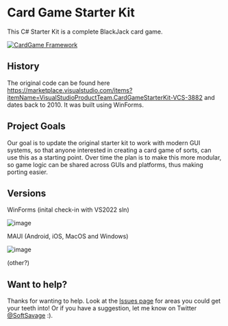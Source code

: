 # Card Game Starter Kit
This C# Starter Kit is a complete BlackJack card game. 

[![CardGame Framework](https://github.com/CartBlanche/CardGameStarterKit/actions/workflows/dotnet.yml/badge.svg)](https://github.com/CartBlanche/CardGameStarterKit/actions/workflows/dotnet.yml)

## History
The original code can be found here https://marketplace.visualstudio.com/items?itemName=VisualStudioProductTeam.CardGameStarterKit-VCS-3882 and dates back to 2010.
It was built using WinForms.

## Project Goals
Our goal is to update the original starter kit to work with modern GUI systems, so that anyone interested in creating a card game of sorts, can use this as a starting point. Over time the plan is to make this more modular, so game logic can be shared across GUIs and platforms, thus making porting easier.

## Versions
WinForms (inital check-in with VS2022 sln)

![image](https://user-images.githubusercontent.com/271363/199704850-81d054b5-5216-46df-b0aa-68e78bb87bd6.png)

MAUI (Android, iOS, MacOS and Windows)

![image](https://user-images.githubusercontent.com/271363/199710705-763cd822-861b-469b-9a3c-5b030090318a.png)


(other?)

## Want to help?
Thanks for wanting to help. Look at the [Issues page](https://github.com/CartBlanche/CardGameStarterKit/issue) for areas you could get your teeth into! Or if you have a suggestion, let me know on Twitter [@SoftSavage](https://twitter.com/SoftSavage) :).
